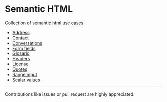 # Semantic HTML

Collection of semantic html use cases:

* [Address](html/address.md)
* [Contact](html/contact.md)
* [Conversations](html/conversations.md)
* [Form fields](html/form-fields.md)
* [Glosario](html/glosario.md)
* [Headers](html/headers.md)
* [License](html/license.md)
* [Quotes](html/quotes.md)
* [Range input](html/range-input.md)
* [Scalar values](html/scalar-values.md)

--- 

Contributions like issues or pull request are highly appreciated.
